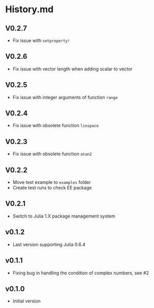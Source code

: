 # History.md

## V0.2.7
- Fix issue with `setproperty!`

## V0.2.6
- Fix issue with vector length when adding scalar to vector

## V0.2.5
- Fix issue with integer arguments of function `range`

## V0.2.4
- Fix issue with obsolete function `linspace`

## V0.2.3
- Fix issue with obsolete function `atan2`

## V0.2.2
- Move test example to `examples` folder
- Create test runs to check EE package

## V0.2.1
- Switch to Julia 1.X package management system

## v0.1.2
- Last version supporting Julia 0.6.4

## v0.1.1
- Fixing bug in handling the condition of complex numbers, see #2

## v0.1.0
- Initial version

